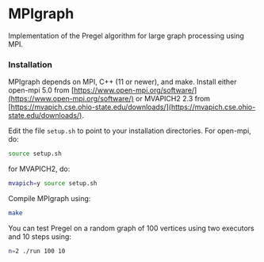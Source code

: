 # MPIgraph

Implementation of the Pregel algorithm for large graph processing using MPI.

### Installation

MPIgraph depends on MPI, C++ (11 or newer), and make.
Install either
open-mpi 5.0 from [https://www.open-mpi.org/software/](https://www.open-mpi.org/software/) or
MVAPICH2 2.3 from [https://mvapich.cse.ohio-state.edu/downloads/](https://mvapich.cse.ohio-state.edu/downloads/).

Edit the file `setup.sh` to point to your installation directories.
For open-mpi, do:
```bash
source setup.sh
```
for MVAPICH2, do:
```bash
mvapich=y source setup.sh
```
Compile MPIgraph using:
```bash
make
```

You can test Pregel on a random graph of 100 vertices using two executors and 10 steps using:
```bash
n=2 ./run 100 10
```
